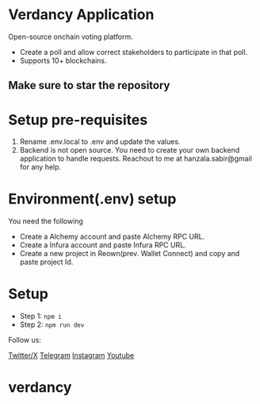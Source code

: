 # Verdancy Application

Open-source onchain voting platform.

- Create a poll and allow correct stakeholders to participate in that poll.
- Supports 10+ blockchains.

## Make sure to star the repository

# Setup pre-requisites

1) Rename .env.local to .env and update the values.
2) Backend is not open source. You need to create your own backend application to handle requests. Reachout to me at hanzala.sabir@gmail for any help.

# Environment(.env) setup
You need the following
- Create a Alchemy account and paste Alchemy RPC URL.
- Create a Infura account and paste Infura RPC URL.
- Create a new project in Reown(prev. Wallet Connect) and copy and paste project Id.

# Setup

- Step 1: ``npm i``
- Step 2: ``npm run dev``

Follow us:

[Twitter/X](https://x.com/cryptoutils) [Telegram](https://t.me/cryptoutils) [Instagram](https://www.instagram.com/cryptoutils)  [Youtube](https://youtube.com/@cryptoutils?si=XIx-Erm5u-9iz50d)



# verdancy
